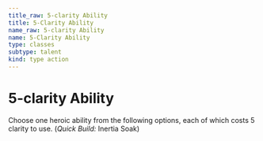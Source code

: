 ```yaml
---
title_raw: 5-clarity Ability
title: 5-Clarity Ability
name_raw: 5-clarity Ability
name: 5-Clarity Ability
type: classes
subtype: talent
kind: type action
---
```


# 5-clarity Ability

Choose one heroic ability from the following options, each of which costs 5 clarity to use. (*Quick Build:* Inertia Soak)
